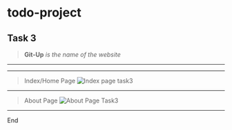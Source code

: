 # todo-project

## Task 3

> **Git-Up** _is the name of the website_

---

---

> Index/Home Page
> ![Index page task3](https://user-images.githubusercontent.com/96839551/149971268-2426de7e-33d6-40d6-8633-66605e36a3dc.png)

---

> About Page
> ![About Page Task3](https://user-images.githubusercontent.com/96839551/149971452-3d4223ce-5a14-4e6a-a107-14af8d33b63e.png)

---

End

